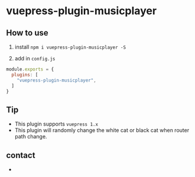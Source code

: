 # vuepress-plugin-musicplayer

## How to use

1. install `npm i vuepress-plugin-musicplayer -S`

2. add in `config.js`

```js
module.exports = {
  plugins: [
    "vuepress-plugin-musicplayer",
  ]
}
```

## Tip

- This plugin supports `vuepress 1.x`
- This plugin will randomly change the white cat or black cat when router path change.

## contact

- 